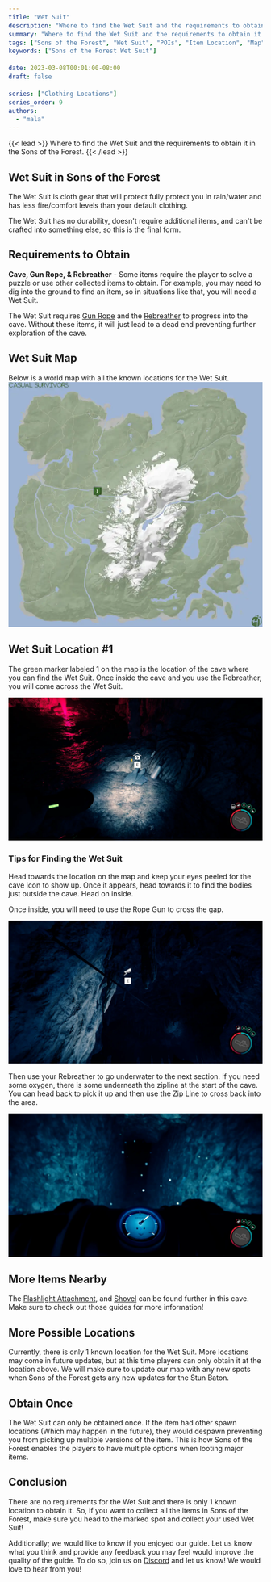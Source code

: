 ```yaml
---
title: "Wet Suit"
description: "Where to find the Wet Suit and the requirements to obtain it in the Sons of the Forest."
summary: "Where to find the Wet Suit and the requirements to obtain it. Click here to learn more about it!"
tags: ["Sons of the Forest", "Wet Suit", "POIs", "Item Location", "Map"]
keywords: ["Sons of the Forest Wet Suit"]

date: 2023-03-08T00:01:00-08:00
draft: false

series: ["Clothing Locations"]
series_order: 9
authors:
  - "mala"
---
```


{{< lead >}}
Where to find the Wet Suit and the requirements to obtain it in the Sons of the Forest.
{{< /lead >}}

## Wet Suit in Sons of the Forest
The Wet Suit is cloth gear that will protect fully protect you in rain/water and has less fire/comfort levels than your default clothing.

The Wet Suit has no durability, doesn't require additional items, and can't be crafted into something else, so this is the final form.

## Requirements to Obtain
**Cave, Gun Rope, & Rebreather** - Some items require the player to solve a puzzle or use other collected items to obtain. For example, you may need to dig into the ground to find an item, so in situations like that, you will need a Wet Suit. 

The Wet Suit requires [Gun Rope](/sons-of-the-forest/guides/rope-gun/) and the [Rebreather](/sons-of-the-forest/guides/rebreather/) to progress into the cave. Without these items, it will just lead to a dead end preventing further exploration of the cave. 

## Wet Suit Map
Below is a world map with all the known locations for the Wet Suit.
![Sons of the Forest Wet Suit Map Location](img/map.webp)

## Wet Suit Location #1
The green marker labeled 1 on the map is the location of the cave where you can find the Wet Suit. Once inside the cave and you use the Rebreather, you will come across the Wet Suit.

![Sons of the Forest Wet Suit Location 1](featured.webp)

### Tips for Finding the Wet Suit
Head towards the location on the map and keep your eyes peeled for the cave icon to show up. Once it appears, head towards it to find the bodies just outside the cave. Head on inside.

Once inside, you will need to use the Rope Gun to cross the gap.

![Sons of the Forest Wet Suit Zip Line](img/zipline.webp)

Then use your Rebreather to go underwater to the next section. If you need some oxygen, there is some underneath the zipline at the start of the cave. You can head back to pick it up and then use the Zip Line to cross back into the area.

![Sons of the Forest Wet Suit Water](img/water.webp)

## More Items Nearby
The [Flashlight Attachment](/sons-of-the-forest/guides/flashlight-attachment/), and [Shovel](/sons-of-the-forest/guides/shovel/) can be found further in this cave. Make sure to check out those guides for more information!

## More Possible Locations
Currently, there is only 1 known location for the Wet Suit. More locations may come in future updates, but at this time players can only obtain it at the location above.
We will make sure to update our map with any new spots when Sons of the Forest gets any new updates for the Stun Baton.

## Obtain Once
The Wet Suit can only be obtained once. If the item had other spawn locations (Which may happen in the future), they would despawn preventing you from picking up multiple versions of the item. This is how Sons of the Forest enables the players to have multiple options when looting major items. 

## Conclusion
There are no requirements for the Wet Suit and there is only 1 known location to obtain it. So, if you want to collect all the items in Sons of the Forest, make sure you head to the marked spot and collect your used Wet Suit!

Additionally; we would like to know if you enjoyed our guide. Let us know what you think and provide any feedback you may feel would improve the quality of the guide. To do so, join us on [Discord](https://discord.gg/ZXp93XsKnN) and let us know! We would love to hear from you! 
